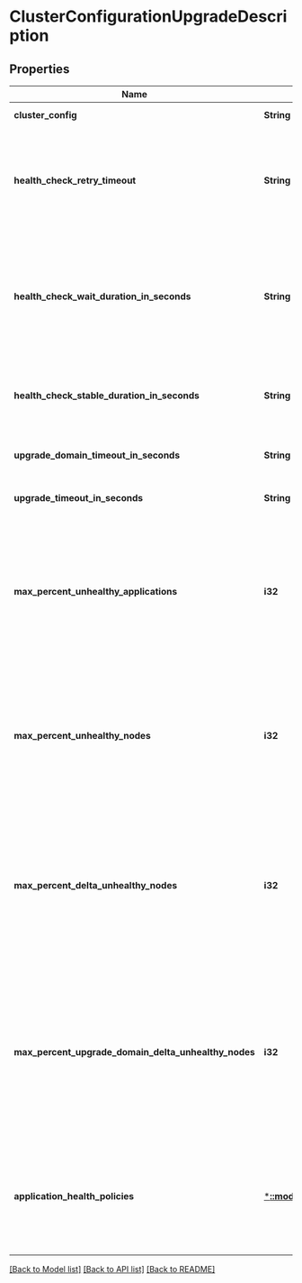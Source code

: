 # ClusterConfigurationUpgradeDescription

## Properties
Name | Type | Description | Notes
------------ | ------------- | ------------- | -------------
**cluster_config** | **String** | The cluster configuration. | [default to null]
**health_check_retry_timeout** | **String** | The length of time between attempts to perform a health checks if the application or cluster is not healthy. | [optional] [default to null]
**health_check_wait_duration_in_seconds** | **String** | The length of time to wait after completing an upgrade domain before starting the health checks process. | [optional] [default to null]
**health_check_stable_duration_in_seconds** | **String** | The length of time that the application or cluster must remain healthy. | [optional] [default to null]
**upgrade_domain_timeout_in_seconds** | **String** | The timeout for the upgrade domain. | [optional] [default to null]
**upgrade_timeout_in_seconds** | **String** | The upgrade timeout. | [optional] [default to null]
**max_percent_unhealthy_applications** | **i32** | The maximum allowed percentage of unhealthy applications during the upgrade. Allowed values are integer values from zero to 100. | [optional] [default to null]
**max_percent_unhealthy_nodes** | **i32** | The maximum allowed percentage of unhealthy nodes during the upgrade. Allowed values are integer values from zero to 100. | [optional] [default to null]
**max_percent_delta_unhealthy_nodes** | **i32** | The maximum allowed percentage of delta health degradation during the upgrade. Allowed values are integer values from zero to 100. | [optional] [default to null]
**max_percent_upgrade_domain_delta_unhealthy_nodes** | **i32** | The maximum allowed percentage of upgrade domain delta health degradation during the upgrade. Allowed values are integer values from zero to 100. | [optional] [default to null]
**application_health_policies** | [***::models::ApplicationHealthPolicies**](ApplicationHealthPolicies.md) | Defines the application health policy map used to evaluate the health of an application or one of its children entities. | [optional] [default to null]

[[Back to Model list]](../README.md#documentation-for-models) [[Back to API list]](../README.md#documentation-for-api-endpoints) [[Back to README]](../README.md)



